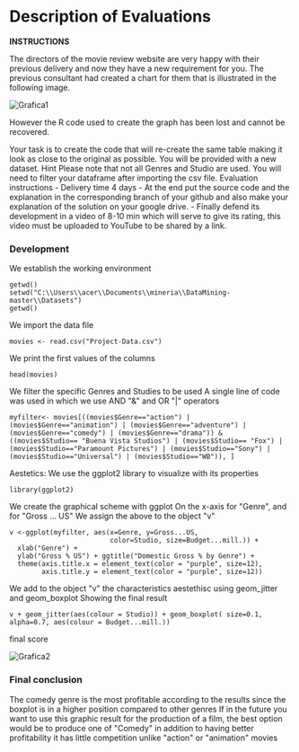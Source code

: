 # Description of Evaluations

**INSTRUCTIONS**

The directors of the movie review website are very happy with their previous delivery and now they have a new requirement for you.
The previous consultant had created a chart for them that is illustrated in the following image.

![Grafica1](https://raw.githubusercontent.com/manuelorozcotoro/Mineria_De_Datos/Unidad_2/Evaluaciones/Grafica1.PNG)


However the R code used to create the graph has been lost and cannot be recovered.

Your task is to create the code that will re-create the same table making it look as close to the original as possible.
You will be provided with a new dataset.
Hint Please note that not all Genres and Studio are used. You will need to filter your dataframe after importing the csv file.
Evaluation instructions - Delivery time 4 days - At the end put the source code and the explanation in the corresponding branch of your github and also make your explanation of the solution on your google drive. - Finally defend its development in a video of 8-10 min which will serve to give its rating, this video must be uploaded to YouTube to be shared by a link.


### Development

We establish the working environment

```
getwd()
setwd("C:\\Users\\acer\\Documents\\mineria\\DataMining-master\\Datasets")
getwd()
```

We import the data file

```
movies <- read.csv("Project-Data.csv")
```

We print the first values of the columns

```
head(movies)
```

We filter the specific Genres and Studies to be used
A single line of code was used in which we use AND "&" and OR "|" operators

```
myfilter<- movies[((movies$Genre=="action") | (movies$Genre=="animation") | (movies$Genre=="adventure") | (movies$Genre=="comedy") | (movies$Genre=="drama")) & ((movies$Studio== "Buena Vista Studios") | (movies$Studio== "Fox") | (movies$Studio=="Paramount Pictures") | (movies$Studio=="Sony") | (movies$Studio=="Universal") | (movies$Studio=="WB")), ]
```

Aestetics: We use the ggplot2 library to visualize with its properties

```
library(ggplot2)
```

We create the graphical scheme with ggplot
On the x-axis for "Genre", and for "Gross ... US"
We assign the above to the object "v"

```
v <-ggplot(myfilter, aes(x=Genre, y=Gross...US, 
                         color=Studio, size=Budget...mill.)) +
  xlab("Genre") +
  ylab("Gross % US") + ggtitle("Domestic Gross % by Genre") +
  theme(axis.title.x = element_text(color = "purple", size=12),
        axis.title.y = element_text(color = "purple", size=12))
```

We add to the object "v" the characteristics aestethisc using geom_jitter and geom_boxplot
Showing the final result

```
v + geom_jitter(aes(colour = Studio)) + geom_boxplot( size=0.1,  alpha=0.7, aes(colour = Budget...mill.))
```

final score

![Grafica2](https://raw.githubusercontent.com/manuelorozcotoro/Mineria_De_Datos/Unidad_2/Evaluaciones/Grafica2.PNG) 


### Final conclusion
The comedy genre is the most profitable according to the results
since the boxplot is in a higher position
compared to other genres
If in the future you want to use this graphic result
for the production of a film, the best option
would be to produce one of "Comedy"
in addition to having better profitability it has little competition
unlike "action" or "animation" movies
